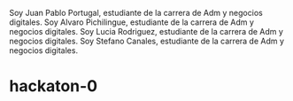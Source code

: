 Soy Juan Pablo Portugal, estudiante de la carrera de Adm y negocios digitales. Soy Alvaro Pichilingue, estudiante de la carrera de Adm y negocios digitales. Soy Lucia Rodriguez, estudiante de la carrera de Adm y negocios digitales. Soy Stefano Canales, estudiante de la carrera de Adm y negocios digitales. 







# hackaton-0

